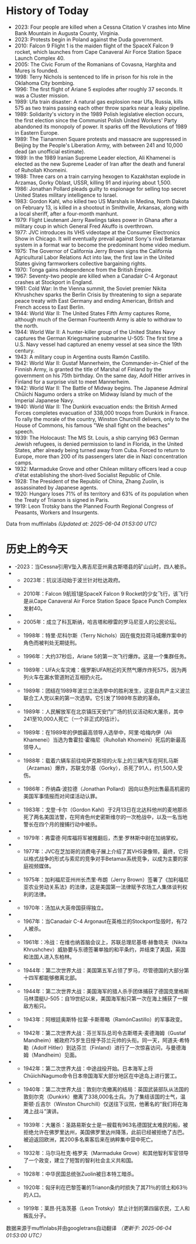 # History of Today 

- 2023: Four people are killed when a Cessna Citation V crashes into Mine Bank Mountain in Augusta County, Virginia.
- 2023: Protests begin in Poland against the Duda government.
- 2010: Falcon 9 Flight 1 is the maiden flight of the SpaceX Falcon 9 rocket, which launches from Cape Canaveral Air Force Station Space Launch Complex 40.
- 2005: The Civic Forum of the Romanians of Covasna, Harghita and Mureș is founded.
- 1998: Terry Nichols is sentenced to life in prison for his role in the Oklahoma City bombing.
- 1996: The first flight of Ariane 5 explodes after roughly 37 seconds. It was a Cluster mission.
- 1989: Ufa train disaster: A natural gas explosion near Ufa, Russia, kills 575 as two trains passing each other throw sparks near a leaky pipeline.
- 1989: Solidarity's victory in the 1989 Polish legislative election occurs, the first election since the Communist Polish United Workers' Party abandoned its monopoly of power. It sparks off the Revolutions of 1989 in Eastern Europe.
- 1989: The Tiananmen Square protests and massacre are suppressed in Beijing by the People's Liberation Army, with between 241 and 10,000 dead (an unofficial estimate).
- 1989: In the 1989 Iranian Supreme Leader election, Ali Khamenei is elected as the new Supreme Leader of Iran after the death and funeral of Ruhollah Khomeini.
- 1988: Three cars on a train carrying hexogen to Kazakhstan explode in Arzamas, Gorky Oblast, USSR, killing 91 and injuring about 1,500.
- 1986: Jonathan Pollard pleads guilty to espionage for selling top secret United States military intelligence to Israel.
- 1983: Gordon Kahl, who killed two US Marshals in Medina, North Dakota on February 13, is killed in a shootout in Smithville, Arkansas, along with a local sheriff, after a four-month manhunt.
- 1979: Flight Lieutenant Jerry Rawlings takes power in Ghana after a military coup in which General Fred Akuffo is overthrown.
- 1977: JVC introduces its VHS videotape at the Consumer Electronics Show in Chicago. It will eventually prevail against Sony's rival Betamax system in a format war to become the predominant home video medium.
- 1975: The Governor of California Jerry Brown signs the California Agricultural Labor Relations Act into law, the first law in the United States giving farmworkers collective bargaining rights.
- 1970: Tonga gains independence from the British Empire.
- 1967: Seventy-two people are killed when a Canadair C-4 Argonaut crashes at Stockport in England.
- 1961: Cold War: In the Vienna summit, the Soviet premier Nikita Khrushchev sparks the Berlin Crisis by threatening to sign a separate peace treaty with East Germany and ending American, British and French access to East Berlin.
- 1944: World War II: The United States Fifth Army captures Rome, although much of the German Fourteenth Army is able to withdraw to the north.
- 1944: World War II: A hunter-killer group of the United States Navy captures the German Kriegsmarine submarine U-505: The first time a U.S. Navy vessel had captured an enemy vessel at sea since the 19th century.
- 1943: A military coup in Argentina ousts Ramón Castillo.
- 1942: World War II: Gustaf Mannerheim, the Commander-in-Chief of the Finnish Army, is granted the title of Marshal of Finland by the government on his 75th birthday. On the same day, Adolf Hitler arrives in Finland for a surprise visit to meet Mannerheim.
- 1942: World War II: The Battle of Midway begins. The Japanese Admiral Chūichi Nagumo orders a strike on Midway Island by much of the Imperial Japanese Navy.
- 1940: World War II: The Dunkirk evacuation ends: the British Armed Forces completes evacuation of 338,000 troops from Dunkirk in France. To rally the morale of the country, Winston Churchill delivers, only to the House of Commons, his famous "We shall fight on the beaches" speech.
- 1939: The Holocaust: The MS St. Louis, a ship carrying 963 German Jewish refugees, is denied permission to land in Florida, in the United States, after already being turned away from Cuba. Forced to return to Europe, more than 200 of its passengers later die in Nazi concentration camps.
- 1932: Marmaduke Grove and other Chilean military officers lead a coup d'état establishing the short-lived Socialist Republic of Chile.
- 1928: The President of the Republic of China, Zhang Zuolin, is assassinated by Japanese agents.
- 1920: Hungary loses 71% of its territory and 63% of its population when the Treaty of Trianon is signed in Paris.
- 1919: Leon Trotsky bans the Planned Fourth Regional Congress of Peasants, Workers and Insurgents.

Data from muffinlabs
*(Updated at: 2025-06-04 01:53:00 UTC)*

# 历史上的今天 

- -2023：当Cessna引用V坠入弗吉尼亚州奥古斯塔县的矿山山时，四人被杀。
- -  2023年：抗议活动始于波兰针对杜达政府。
- -  2010年：Falcon 9航班1是SpaceX Falcon 9 Rocket的少女飞行，该飞行是从Cape Canaveral Air Force Station Space Space Punch Complex发射40。
- -  2005年：成立了科瓦斯纳，哈吉塔和穆雷的罗马尼亚人的公民论坛。
- -  1998年：特里·尼科尔斯（Terry Nichols）因在俄克拉荷马城爆炸案中的角色而被判处无期徒刑。
- -  1996年：大约37秒后，Ariane 5的第一次飞行爆炸。这是一个集群任务。
- -  1989年：UFA火车灾难：俄罗斯UFA附近的天然气爆炸炸死575，因为两列火车在漏水管道附近互相扔火花。
- -  1989年：团结在1989年波兰立法选举中的胜利发生，这是自共产主义波兰联合工人党以来的第一次选举。它引发了1989年东欧的革命。
- -  1989年：人民解放军在北京镇压天安门广场的抗议活动和大屠杀，其中241至10,000人死亡（一个非正式的估计）。
- -  1989年：在1989年的伊朗最高领导人选举中，阿里·哈梅内伊（Ali Khamenei）当选为鲁霍拉·霍梅尼（Ruhollah Khomeini）死后的新最高领导人。
- -  1988年：载着六辆车前往哈萨克斯坦的火车上的三辆汽车在阿扎马斯（Arzamas）爆炸，苏联戈尔基（Gorky），杀死了91人，约1,500人受伤。
- -  1986年：乔纳森·波拉德（Jonathan Pollard）因向以色列出售最高机密的美国军事情报而对间谍活动认罪。
- -  1983年：戈登·卡尔（Gordon Kahl）于2月13日在北达科他州的麦地那杀死了两名美国法警，在阿肯色州史密斯维尔的一次枪战中，以及一名当地警长在四个月的搜捕行动中被杀。
- -  1979年：弗雷德·阿库福将军被推翻后，杰里·罗林斯中尉在加纳掌权。
- -  1977年：JVC在芝加哥的消费电子展上介绍了其VHS录像带。最终，它将以格式战争的形式与索尼的竞争对手Betamax系统竞争，以成为主要的家庭视频媒体。
- -  1975年：加利福尼亚州州长杰里·布朗（Jerry Brown）签署了《加利福尼亚农业劳动关系法》的法律，这是美国第一法律赋予农场工人集体谈判权利的法律。
- -  1970年：汤加从大英帝国获得独立。
- -  1967年：当Canadair C-4 Argonaut在英格兰的Stockport坠毁时，有72人被杀。
- -  1961年：冷战：在维也纳首脑会议上，苏联总理尼基塔·赫鲁晓夫（Nikita Khrushchev）威胁要与东德签署单独的和平条约，并结束了美国，英国和法国人进入东柏林。
- -  1944年：第二次世界大战：美国第五军占领了罗马，尽管德国的大部分第十四军都能够撤离北部。
- -  1944年：第二次世界大战：美国海军的猎人杀手团体捕获了德国克里格斯马林潜艇U-505：自19世纪以来，美国海军船只第一次在海上捕获了一艘敌方船只。
- -  1943年：阿根廷奥斯特·拉蒙·卡斯蒂略（RamónCastillo）的军事政变。
- -  1942年：第二次世界大战：芬兰军队总司令古斯塔夫·麦德海姆（Gustaf Mandheim）被政府75岁生日授予芬兰元帅的头衔。同一天，阿道夫·希特勒（Adolf Hitler）到达芬兰（Finland）进行了一次惊喜访问，与曼德海姆（Mandheim）见面。
- -  1942年：第二次世界大战：中途战役开始。日本海军上将ChūichiNagumo命令日本帝国海军大部分地区在中途岛上进行罢工。
- -  1940年：第二次世界大战：敦刻尔克撤离的结局：英国武装部队从法国的敦刻尔克（Dunkirk）撤离了338,000名士兵。为了集结该国的士气，温斯顿·丘吉尔（Winston Churchill）仅送往下议院，他著名的“我们将在海滩上战斗”演讲。
- -  1939年：大屠杀：圣路易斯女士是一艘载有963名德国犹太难民的船，被拒绝允许在佛罗里达州，美国佛罗里达州降落，此前已经被拒绝了古巴。被迫返回欧洲，其200多名乘客后来在纳粹集中营中死亡。
- -  1932年：马尔马杜克·格罗夫（Marmaduke Grove）和其他智利军官领导了一个政变，建立了短暂的智利社会主义共和国。
- -  1928年：中华民国总统张Zuolin被日本特工暗杀。
- -  1920年：匈牙利在巴黎签署的Trianon条约时损失了其71％的领土和63％的人口。
- -  1919年：莱昂·托洛茨基（Leon Trotsky）禁止计划的第四届农民，工人和叛乱分子。

数据来源于muffinlabs并由googletrans自动翻译
*（更新于: 2025-06-04 01:53:00 UTC）*